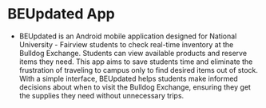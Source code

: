 # BEUpdated App
- BEUpdated is an Android mobile application designed for National University - Fairview students to check real-time inventory at the Bulldog Exchange. Students can view available products and reserve items they need. This app aims to save students time and eliminate the frustration of traveling to campus only to find desired items out of stock. With a simple interface, BEUpdated helps students make informed decisions about when to visit the Bulldog Exchange, ensuring they get the supplies they need without unnecessary trips.
